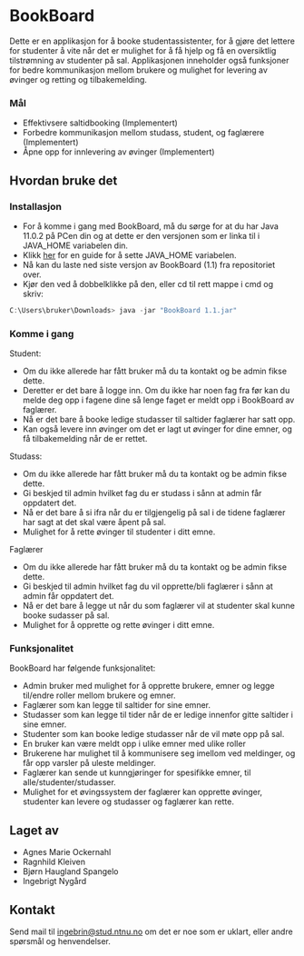 # BookBoard

Dette er en applikasjon for å booke studentassistenter, for å gjøre det lettere for studenter å vite når det er mulighet for å få hjelp og få en oversiktlig tilstrømning av studenter på sal.
Applikasjonen inneholder også funksjoner for bedre kommunikasjon mellom brukere og mulighet for levering av øvinger og retting og tilbakemelding.

### Mål

* Effektivsere saltidbooking (Implementert)
* Forbedre kommunikasjon mellom studass, student, og faglærere (Implementert)
* Åpne opp for innlevering av øvinger (Implementert)


## Hvordan bruke det

### Installasjon

* For å komme i gang med BookBoard, må du sørge for at du har Java 11.0.2 på PCen din og at dette er den versjonen som er linka til i JAVA_HOME variabelen din. 
* Klikk [her](https://confluence.atlassian.com/doc/setting-the-java_home-variable-in-windows-8895.html) for en guide for å sette JAVA_HOME variabelen.
* Nå kan du laste ned siste versjon av BookBoard (1.1) fra repositoriet over.
* Kjør den ved å dobbelklikke på den, eller cd til rett mappe i cmd og skriv:
```java
C:\Users\bruker\Downloads> java -jar "BookBoard 1.1.jar"
```

### Komme i gang
Student:
* Om du ikke allerede har fått bruker må du ta kontakt og be admin fikse dette.
* Deretter er det bare å logge inn. Om du ikke har noen fag fra før kan du melde deg opp i fagene dine så lenge faget er meldt opp i BookBoard av faglærer.
* Nå er det bare å booke ledige studasser til saltider faglærer har satt opp.
* Kan også levere inn øvinger om det er lagt ut øvinger for dine emner, og få tilbakemelding når de er rettet.

Studass:
* Om du ikke allerede har fått bruker må du ta kontakt og be admin fikse dette.
* Gi beskjed til admin hvilket fag du er studass i sånn at admin får oppdatert det.
* Nå er det bare å si ifra når du er tilgjengelig på sal i de tidene faglærer har sagt at det skal være åpent på sal.
* Mulighet for å rette øvinger til studenter i ditt emne.

Faglærer
* Om du ikke allerede har fått bruker må du ta kontakt og be admin fikse dette.
* Gi beskjed til admin hvilket fag du vil opprette/bli faglærer i sånn at admin får oppdatert det.
* Nå er det bare å legge ut når du som faglærer vil at studenter skal kunne booke sudasser på sal.
* Mulighet for å opprette og rette øvinger i ditt emne.

### Funksjonalitet

BookBoard har følgende funksjonalitet:
* Admin bruker med mulighet for å opprette brukere, emner og legge til/endre roller mellom brukere og emner.
* Faglærer som kan legge til saltider for sine emner.
* Studasser som kan legge til tider når de er ledige innenfor gitte saltider i sine emner.
* Studenter som kan booke ledige studasser når de vil møte opp på sal.
* En bruker kan være meldt opp i ulike emner med ulike roller
* Brukerene har mulighet til å kommunisere seg imellom ved meldinger, og får opp varsler på uleste meldinger.
* Faglærer kan sende ut kunngjøringer for spesifikke emner, til alle/studenter/studasser.
* Mulighet for et øvingssystem der faglærer kan opprette øvinger, studenter kan levere og studasser og faglærer kan rette.

## Laget av

* Agnes Marie Ockernahl
* Ragnhild Kleiven
* Bjørn Haugland Spangelo
* Ingebrigt Nygård


## Kontakt

Send mail til ingebrin@stud.ntnu.no om det er noe som er uklart, eller andre spørsmål og henvendelser.

